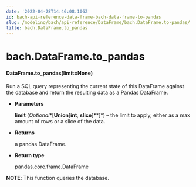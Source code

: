 ```yaml
---
date: '2022-04-28T14:46:08.106Z'
id: bach-api-reference-data-frame-bach-data-frame-to-pandas
slug: /modeling/bach/api-reference/DataFrame/bach.DataFrame.to-pandas/
title: bach.DataFrame.to_pandas
---
```


# bach.DataFrame.to_pandas


#### DataFrame.to_pandas(limit=None)
Run a SQL query representing the current state of this DataFrame against the database and return the
resulting data as a Pandas DataFrame.


* **Parameters**

    **limit** (*Optional**[**Union**[**int**, **slice**]**]*) – the limit to apply, either as a max amount of rows or a slice of the data.



* **Returns**

    a pandas DataFrame.



* **Return type**

    pandas.core.frame.DataFrame


**NOTE**: This function queries the database.

<!-- !! processed by numpydoc !! -->
